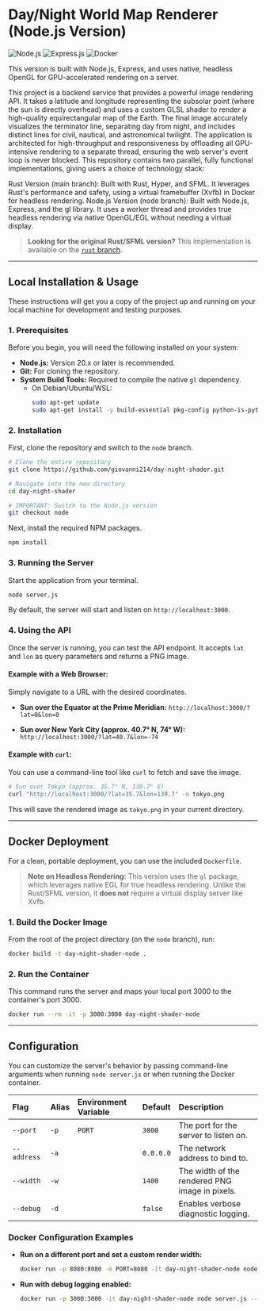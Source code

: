 # Day/Night World Map Renderer (Node.js Version)

![Node.js](https://img.shields.io/badge/Node.js-20.x-339933?style=for-the-badge&logo=nodedotjs)
![Express.js](https://img.shields.io/badge/Express.js-4.x-000000?style=for-the-badge&logo=express)
![Docker](https://img.shields.io/badge/Docker-Ready-2496ED?style=for-the-badge&logo=docker)

This version is built with Node.js, Express, and uses native, headless OpenGL for GPU-accelerated rendering on a server.

This project is a backend service that provides a powerful image rendering API. It takes a latitude and longitude representing the subsolar point (where the sun is directly overhead) and uses a custom GLSL shader to render a high-quality equirectangular map of the Earth. The final image accurately visualizes the terminator line, separating day from night, and includes distinct lines for civil, nautical, and astronomical twilight.
The application is architected for high-throughput and responsiveness by offloading all GPU-intensive rendering to a separate thread, ensuring the web server's event loop is never blocked.
This repository contains two parallel, fully functional implementations, giving users a choice of technology stack:

Rust Version (main branch): Built with Rust, Hyper, and SFML. It leverages Rust's performance and safety, using a virtual framebuffer (Xvfb) in Docker for headless rendering.
Node.js Version (node branch): Built with Node.js, Express, and the gl library. It uses a worker thread and provides true headless rendering via native OpenGL/EGL without needing a virtual display.

> **Looking for the original Rust/SFML version?**
> This implementation is available on the [`rust` branch](https://github.com/giovanni214/day-night-shader/tree/rust).

---

## Local Installation & Usage

These instructions will get you a copy of the project up and running on your local machine for development and testing purposes.

### 1. Prerequisites

Before you begin, you will need the following installed on your system:

-   **Node.js:** Version 20.x or later is recommended.
-   **Git:** For cloning the repository.
-   **System Build Tools:** Required to compile the native `gl` dependency.
    -   On Debian/Ubuntu/WSL:
        ```bash
        sudo apt-get update
        sudo apt-get install -y build-essential pkg-config python-is-python3
        ```

### 2. Installation

First, clone the repository and switch to the `node` branch.

```bash
# Clone the entire repository
git clone https://github.com/giovanni214/day-night-shader.git

# Navigate into the new directory
cd day-night-shader

# IMPORTANT: Switch to the Node.js version
git checkout node
```

Next, install the required NPM packages.

```bash
npm install
```

### 3. Running the Server

Start the application from your terminal.

```bash
node server.js
```

By default, the server will start and listen on `http://localhost:3000`.

### 4. Using the API

Once the server is running, you can test the API endpoint. It accepts `lat` and `lon` as query parameters and returns a PNG image.

#### **Example with a Web Browser:**

Simply navigate to a URL with the desired coordinates.

-   **Sun over the Equator at the Prime Meridian:**
    `http://localhost:3000/?lat=0&lon=0`

-   **Sun over New York City (approx. 40.7° N, 74° W):**
    `http://localhost:3000/?lat=40.7&lon=-74`

#### **Example with `curl`:**

You can use a command-line tool like `curl` to fetch and save the image.

```bash
# Sun over Tokyo (approx. 35.7° N, 139.7° E)
curl "http://localhost:3000/?lat=35.7&lon=139.7" -o tokyo.png
```
This will save the rendered image as `tokyo.png` in your current directory.

---

## Docker Deployment

For a clean, portable deployment, you can use the included `Dockerfile`.

> **Note on Headless Rendering:**
> This version uses the `gl` package, which leverages native EGL for true headless rendering. Unlike the Rust/SFML version, it **does not** require a virtual display server like Xvfb.

### 1. Build the Docker Image

From the root of the project directory (on the `node` branch), run:

```bash
docker build -t day-night-shader-node .
```

### 2. Run the Container

This command runs the server and maps your local port 3000 to the container's port 3000.

```bash
docker run --rm -it -p 3000:3000 day-night-shader-node
```

---

## Configuration

You can customize the server's behavior by passing command-line arguments when running `node server.js` or when running the Docker container.

| Flag | Alias | Environment Variable | Default | Description |
| :--- | :--- | :--- | :--- | :--- |
| `--port` | `-p` | `PORT` | `3000` | The port for the server to listen on. |
| `--address` | `-a` | | `0.0.0.0` | The network address to bind to. |
| `--width` | `-w` | | `1400` | The width of the rendered PNG image in pixels. |
| `--debug` | `-d` | | `false` | Enables verbose diagnostic logging. |

### Docker Configuration Examples

-   **Run on a different port and set a custom render width:**
    ```bash
    docker run -p 8080:8080 -e PORT=8080 -it day-night-shader-node node server.js --width 2048
    ```

-   **Run with debug logging enabled:**
    ```bash
    docker run -p 3000:3000 -it day-night-shader-node node server.js --debug
    ```
